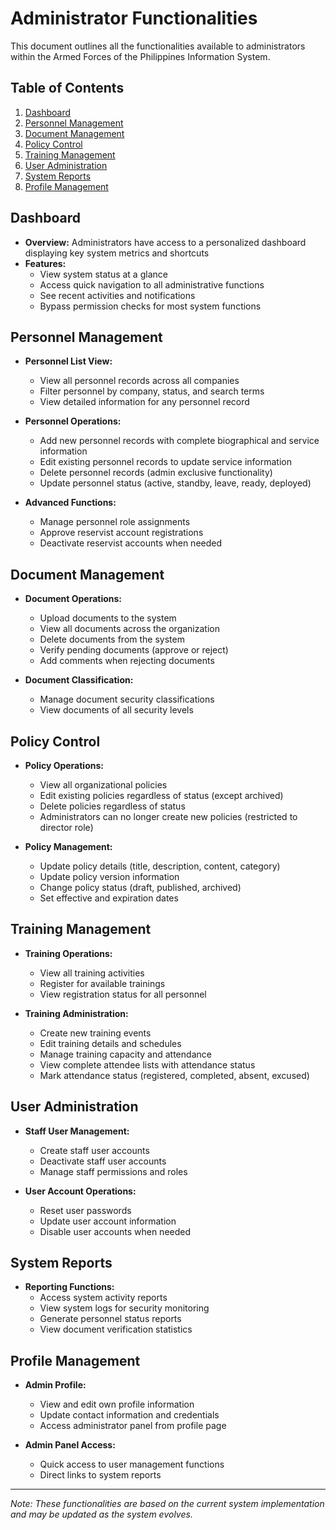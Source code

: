 # Administrator Functionalities

This document outlines all the functionalities available to administrators within the Armed Forces of the Philippines Information System.

## Table of Contents

1. [Dashboard](#dashboard)
2. [Personnel Management](#personnel-management)
3. [Document Management](#document-management)
4. [Policy Control](#policy-control)
5. [Training Management](#training-management)
6. [User Administration](#user-administration)
7. [System Reports](#system-reports)
8. [Profile Management](#profile-management)

## Dashboard

- **Overview:** Administrators have access to a personalized dashboard displaying key system metrics and shortcuts
- **Features:**
  - View system status at a glance
  - Access quick navigation to all administrative functions
  - See recent activities and notifications
  - Bypass permission checks for most system functions

## Personnel Management

- **Personnel List View:**
  - View all personnel records across all companies
  - Filter personnel by company, status, and search terms
  - View detailed information for any personnel record
  
- **Personnel Operations:**
  - Add new personnel records with complete biographical and service information
  - Edit existing personnel records to update service information
  - Delete personnel records (admin exclusive functionality)
  - Update personnel status (active, standby, leave, ready, deployed)

- **Advanced Functions:**
  - Manage personnel role assignments
  - Approve reservist account registrations
  - Deactivate reservist accounts when needed

## Document Management

- **Document Operations:**
  - Upload documents to the system
  - View all documents across the organization
  - Delete documents from the system
  - Verify pending documents (approve or reject)
  - Add comments when rejecting documents

- **Document Classification:**
  - Manage document security classifications
  - View documents of all security levels

## Policy Control

- **Policy Operations:**
  - View all organizational policies
  - Edit existing policies regardless of status (except archived)
  - Delete policies regardless of status
  - Administrators can no longer create new policies (restricted to director role)

- **Policy Management:**
  - Update policy details (title, description, content, category)
  - Update policy version information
  - Change policy status (draft, published, archived)
  - Set effective and expiration dates

## Training Management

- **Training Operations:**
  - View all training activities
  - Register for available trainings
  - View registration status for all personnel

- **Training Administration:**
  - Create new training events
  - Edit training details and schedules
  - Manage training capacity and attendance
  - View complete attendee lists with attendance status
  - Mark attendance status (registered, completed, absent, excused)

## User Administration

- **Staff User Management:**
  - Create staff user accounts
  - Deactivate staff user accounts
  - Manage staff permissions and roles

- **User Account Operations:**
  - Reset user passwords
  - Update user account information
  - Disable user accounts when needed

## System Reports

- **Reporting Functions:**
  - Access system activity reports
  - View system logs for security monitoring
  - Generate personnel status reports
  - View document verification statistics

## Profile Management

- **Admin Profile:**
  - View and edit own profile information
  - Update contact information and credentials
  - Access administrator panel from profile page
  
- **Admin Panel Access:**
  - Quick access to user management functions
  - Direct links to system reports

---

*Note: These functionalities are based on the current system implementation and may be updated as the system evolves.*
